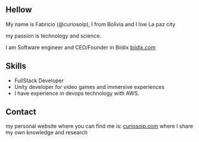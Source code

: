 ## Hellow 

My name is Fabricio (@curiosoip), I from Bolivia and I live La paz city

my passion is technology and science.

I am Software engineer and CEO/Founder in Biidix [biidix.com](https://www.biidix.com/)

## Skills

* FullStack Developer 
* Unity developer for video games and immersive experiences
* I have experience in devops technology with AWS. 

## Contact

my personal website where you can find me is: [curiosoip.com](https://www.curiosoip.com/)
where I share my own knowledge and research